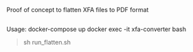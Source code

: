 Proof of concept to flatten XFA files to PDF format

##

Usage:
docker-compose up
docker exec -it xfa-converter bash
>sh run_flatten.sh
